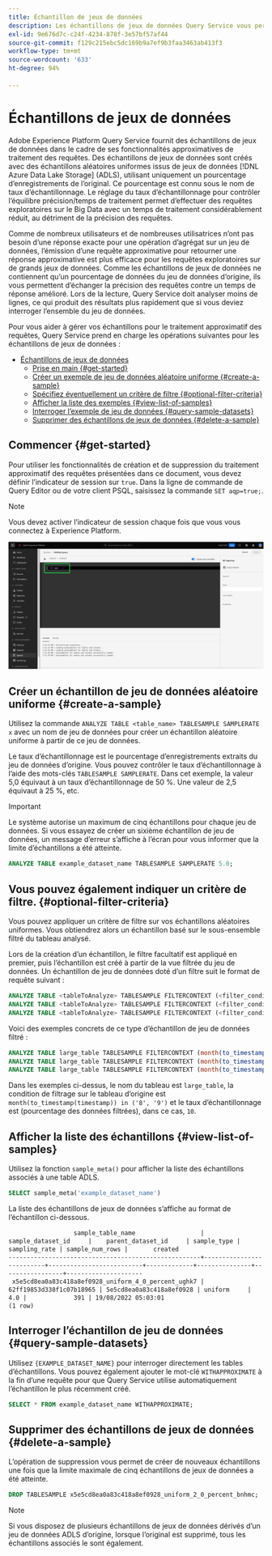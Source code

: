 ```yaml
---
title: Échantillon de jeux de données
description: Les échantillons de jeux de données Query Service vous permettent de mener des requêtes exploratoires sur le Big Data avec un temps de traitement considérablement réduit, mais au prix de la précision des requêtes. Ce guide fournit des informations sur la gestion de vos échantillons pour le traitement approximatif des requêtes.
exl-id: 9e676d7c-c24f-4234-878f-3e57bf57af44
source-git-commit: f129c215ebc5dc169b9a7ef9b3faa3463ab413f3
workflow-type: tm+mt
source-wordcount: '633'
ht-degree: 94%

---
```


# Échantillons de jeux de données

Adobe Experience Platform Query Service fournit des échantillons de jeux de données dans le cadre de ses fonctionnalités approximatives de traitement des requêtes. Des échantillons de jeux de données sont créés avec des échantillons aléatoires uniformes issus de jeux de données [!DNL Azure Data Lake Storage] (ADLS), utilisant uniquement un pourcentage d’enregistrements de l’original. Ce pourcentage est connu sous le nom de taux d’échantillonnage. Le réglage du taux d’échantillonnage pour contrôler l’équilibre précision/temps de traitement permet d’effectuer des requêtes exploratoires sur le Big Data avec un temps de traitement considérablement réduit, au détriment de la précision des requêtes.

Comme de nombreux utilisateurs et de nombreuses utilisatrices n’ont pas besoin d’une réponse exacte pour une opération d’agrégat sur un jeu de données, l’émission d’une requête approximative pour retourner une réponse approximative est plus efficace pour les requêtes exploratoires sur de grands jeux de données. Comme les échantillons de jeux de données ne contiennent qu’un pourcentage de données du jeu de données d’origine, ils vous permettent d’échanger la précision des requêtes contre un temps de réponse amélioré. Lors de la lecture, Query Service doit analyser moins de lignes, ce qui produit des résultats plus rapidement que si vous deviez interroger l’ensemble du jeu de données.

Pour vous aider à gérer vos échantillons pour le traitement approximatif des requêtes, Query Service prend en charge les opérations suivantes pour les échantillons de jeux de données :

- [Échantillons de jeux de données](#dataset-samples)
   - [Prise en main {#get-started}](#getting-started-get-started)
   - [Créer un exemple de jeu de données aléatoire uniforme {#create-a-sample}](#create-a-uniform-random-dataset-sample-create-a-sample)
   - [Spécifiez éventuellement un critère de filtre {#optional-filter-criteria}](#optionally-specify-a-filter-criteria-optional-filter-criteria)
   - [Afficher la liste des exemples {#view-list-of-samples}](#view-the-list-of-samples-view-list-of-samples)
   - [Interroger l’exemple de jeu de données {#query-sample-datasets}](#query-the-sample-dataset-query-sample-datasets)
   - [Supprimer des échantillons de jeux de données {#delete-a-sample}](#delete-dataset-samples-delete-a-sample)

## Commencer {#get-started}

Pour utiliser les fonctionnalités de création et de suppression du traitement approximatif des requêtes présentées dans ce document, vous devez définir l’indicateur de session sur `true`. Dans la ligne de commande de Query Editor ou de votre client PSQL, saisissez la commande `SET aqp=true;`.

>[!NOTE]
>
>Vous devez activer l’indicateur de session chaque fois que vous vous connectez à Experience Platform.

![L’éditeur de requêtes avec la commande SET aqp=true mise en surbrillance.](../images/key-concepts/set-session-flag.png)

## Créer un échantillon de jeu de données aléatoire uniforme {#create-a-sample}

Utilisez la commande `ANALYZE TABLE <table_name> TABLESAMPLE SAMPLERATE x` avec un nom de jeu de données pour créer un échantillon aléatoire uniforme à partir de ce jeu de données.

Le taux d’échantillonnage est le pourcentage d’enregistrements extraits du jeu de données d’origine. Vous pouvez contrôler le taux d’échantillonnage à l’aide des mots-clés `TABLESAMPLE SAMPLERATE`. Dans cet exemple, la valeur 5,0 équivaut à un taux d’échantillonnage de 50 %. Une valeur de 2,5 équivaut à 25 %, etc.

>[!IMPORTANT]
>
>Le système autorise un maximum de cinq échantillons pour chaque jeu de données. Si vous essayez de créer un sixième échantillon de jeu de données, un message d’erreur s’affiche à l’écran pour vous informer que la limite d’échantillons a été atteinte.

```sql
ANALYZE TABLE example_dataset_name TABLESAMPLE SAMPLERATE 5.0;
```

## Vous pouvez également indiquer un critère de filtre. {#optional-filter-criteria}

Vous pouvez appliquer un critère de filtre sur vos échantillons aléatoires uniformes. Vous obtiendrez alors un échantillon basé sur le sous-ensemble filtré du tableau analysé.

Lors de la création d’un échantillon, le filtre facultatif est appliqué en premier, puis l’échantillon est créé à partir de la vue filtrée du jeu de données. Un échantillon de jeu de données doté d’un filtre suit le format de requête suivant :

```sql
ANALYZE TABLE <tableToAnalyze> TABLESAMPLE FILTERCONTEXT (<filter_condition>) SAMPLERATE X.Y;
ANALYZE TABLE <tableToAnalyze> TABLESAMPLE FILTERCONTEXT (<filter_condition_1> AND/OR <filter_condition_2>) SAMPLERATE X.Y;
ANALYZE TABLE <tableToAnalyze> TABLESAMPLE FILTERCONTEXT (<filter_condition_1> AND (<filter_condition_2> OR <filter_condition_3>)) SAMPLERATE X.Y;
```

Voici des exemples concrets de ce type d’échantillon de jeu de données filtré :

```sql
ANALYZE TABLE large_table TABLESAMPLE FILTERCONTEXT (month(to_timestamp(timestamp)) in ('8', '9')) SAMPLERATE 10;
ANALYZE TABLE large_table TABLESAMPLE FILTERCONTEXT (month(to_timestamp(timestamp)) in ('8', '9') AND product.name = "product1") SAMPLERATE 10;
ANALYZE TABLE large_table TABLESAMPLE FILTERCONTEXT (month(to_timestamp(timestamp)) in ('8', '9') AND (product.name = "product1" OR product.name = "product2")) SAMPLERATE 10;
```

Dans les exemples ci-dessus, le nom du tableau est `large_table`, la condition de filtrage sur le tableau d’origine est `month(to_timestamp(timestamp)) in ('8', '9')` et le taux d’échantillonnage est (pourcentage des données filtrées), dans ce cas, `10`.

## Afficher la liste des échantillons {#view-list-of-samples}

Utilisez la fonction `sample_meta()` pour afficher la liste des échantillons associés à une table ADLS.

```sql
SELECT sample_meta('example_dataset_name')
```

La liste des échantillons de jeux de données s’affiche au format de l’échantillon ci-dessous.

```shell
                  sample_table_name                  |    sample_dataset_id     |    parent_dataset_id     | sample_type | sampling_rate | sample_num_rows |       created      
-----------------------------------------------------+--------------------------+--------------------------+-------------+---------------+-----------------+---------------------
 x5e5cd8ea0a83c418a8ef0928_uniform_4_0_percent_ughk7 | 62ff19853d338f1c07b18965 | 5e5cd8ea0a83c418a8ef0928 | uniform     |           4.0 |             391 | 19/08/2022 05:03:01
(1 row)
```

## Interroger l’échantillon de jeu de données {#query-sample-datasets}

Utilisez `{EXAMPLE_DATASET_NAME}` pour interroger directement les tables d’échantillons. Vous pouvez également ajouter le mot-clé `WITHAPPROXIMATE` à la fin d’une requête pour que Query Service utilise automatiquement l’échantillon le plus récemment créé.

```sql
SELECT * FROM example_dataset_name WITHAPPROXIMATE;
```

## Supprimer des échantillons de jeux de données {#delete-a-sample}

L’opération de suppression vous permet de créer de nouveaux échantillons une fois que la limite maximale de cinq échantillons de jeux de données a été atteinte.

```sql
DROP TABLESAMPLE x5e5cd8ea0a83c418a8ef0928_uniform_2_0_percent_bnhmc;
```

>[!NOTE]
>
>Si vous disposez de plusieurs échantillons de jeux de données dérivés d’un jeu de données ADLS d’origine, lorsque l’original est supprimé, tous les échantillons associés le sont également.
